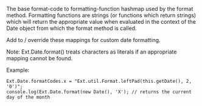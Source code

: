 The base format-code to formatting-function hashmap used by the format method.
Formatting functions are strings (or functions which return strings) which
will return the appropriate value when evaluated in the context of the Date object
from which the format method is called.

Add to / override these mappings for custom date formatting.

Note: Ext.Date.format() treats characters as literals if an appropriate mapping cannot be found.

Example:

    Ext.Date.formatCodes.x = "Ext.util.Format.leftPad(this.getDate(), 2, '0')";
    console.log(Ext.Date.format(new Date(), 'X'); // returns the current day of the month
